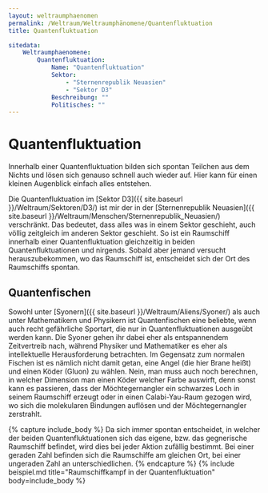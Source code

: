 ```yaml
---
layout: weltraumphaenomen
permalink: /Weltraum/Weltraumphänomene/Quantenfluktuation
title: Quantenfluktuation

sitedata:
    Weltraumphaenomene:
        Quantenfluktuation:
            Name: "Quantenfluktuation"
            Sektor:
                - "Sternenrepublik Neuasien"
                - "Sektor D3"
            Beschreibung: ""
            Politisches: ""
---
```


# Quantenfluktuation

Innerhalb einer Quantenfluktuation bilden sich spontan Teilchen aus dem Nichts und lösen sich genauso schnell auch wieder auf. Hier kann für einen kleinen Augenblick einfach alles entstehen.

Die Quantenfluktuation im [Sektor D3]({{ site.baseurl }}/Weltraum/Sektoren/D3/) ist mir der in der [Sternenrepublik Neuasien]({{ site.baseurl }}/Weltraum/Menschen/Sternenrepublik_Neuasien/) verschränkt. Das bedeutet, dass alles was in einem Sektor geschieht, auch völlig zeitgleich im anderen Sektor geschieht. So ist ein Raumschiff innerhalb einer Quantenfluktuation gleichzeitig in beiden Quantenfluktuationen und nirgends. Sobald aber jemand versucht herauszubekommen, wo das Raumschiff ist, entscheidet sich der Ort des Raumschiffs spontan.

## Quantenfischen

Sowohl unter [Syonern]({{ site.baseurl }}/Weltraum/Aliens/Syoner/) als auch unter Mathematikern und Physikern ist Quantenfischen eine beliebte, wenn auch recht gefährliche Sportart, die nur in Quantenfluktuationen ausgeübt werden kann. Die Syoner gehen ihr dabei eher als entspannendem Zeitvertreib nach, während Physiker und Mathematiker es eher als intellektuelle Herausforderung betrachten. Im Gegensatz zum normalen Fischen ist es nämlich nicht damit getan, eine Angel (die hier Brane heißt) und einen Köder (Gluon) zu wählen. Nein, man muss auch noch berechnen, in welcher Dimension man einen Köder welcher Farbe auswirft, denn sonst kann es passieren, dass der Möchtegernangler ein schwarzes Loch in seinem Raumschiff erzeugt oder in einen Calabi-Yau-Raum gezogen wird, wo sich die molekularen Bindungen auflösen und der Möchtegernangler zerstrahlt.

{% capture include_body %}
Da sich immer spontan entscheidet, in welcher der beiden Quantenfluktuationen sich das eigene, bzw. das gegnerische Raumschiff befindet, wird dies bei jeder Aktion zufällig bestimmt. Bei einer geraden Zahl befinden sich die Raumschiffe am gleichen Ort, bei einer ungeraden Zahl an unterschiedlichen.
{% endcapture %}
{% include beispiel.md title="Raumschiffkampf in der Quantenfluktuation" body=include_body %}
